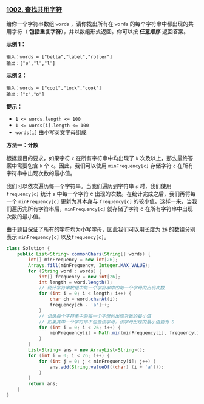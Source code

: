### [1002. 查找共用字符](https://leetcode.cn/problems/find-common-characters/)

给你一个字符串数组 `words` ，请你找出所有在 `words` 的每个字符串中都出现的共用字符（ **包括重复字符**），并以数组形式返回。你可以按 **任意顺序** 返回答案。

**示例 1：**

```
输入：words = ["bella","label","roller"]
输出：["e","l","l"]
```

**示例 2：**

```
输入：words = ["cool","lock","cook"]
输出：["c","o"]
```

**提示：**

- `1 <= words.length <= 100`
- `1 <= words[i].length <= 100`
- `words[i]` 由小写英文字母组成

**方法一：计数**

根据题目的要求，如果字符 `c` 在所有字符串中均出现了 `k` 次及以上，那么最终答案中需要包含 `k` 个 `c`。因此，我们可以使用 `minFrequency[c]` 存储字符 `c` 在所有字符串中出现次数的最小值。

我们可以依次遍历每一个字符串。当我们遍历到字符串 `s` 时，我们使用 `frequency[c]` 统计 `s` 中每一个字符 c 出现的次数。在统计完成之后，我们再将每一个 `minFrequency[c]` 更新为其本身与 `frequency[c]` 的较小值。这样一来，当我们遍历完所有字符串后，`minFrequency[c]` 就存储了字符 c 在所有字符串中出现次数的最小值。

由于题目保证了所有的字符均为小写字母，因此我们可以用长度为 `26` 的数组分别表示 `minFrequency[c]` 以及`frequency[c]`。

~~~java
class Solution {
    public List<String> commonChars(String[] words) {
        int[] minFrequency = new int[26];
        Arrays.fill(minFrequency, Integer.MAX_VALUE);
        for (String word : words) {
            int[] frequency = new int[26];
            int length = word.length();
            // 统计字符串数组中每一个字符串中的每一个字母的出现次数
            for (int i = 0; i < length; i++) {
                char ch = word.charAt(i);
                frequency[ch - 'a']++;
            }
            // 记录每个字符串中的每一个字母的出现次数的最小值
            // 如果其中一个字符串不包含该字母，该字母出现的最小值会为 0
            for (int i = 0; i < 26; i++) {
                minFrequency[i] = Math.min(minFrequency[i], frequency[i]);
            }
        }
        List<String> ans = new ArrayList<String>();
        for (int i = 0; i < 26; i++) {
            for (int j = 0; j < minFrequency[i]; j++) {
                ans.add(String.valueOf((char) (i + 'a')));
            }
        }
        return ans;
    }
}
~~~

